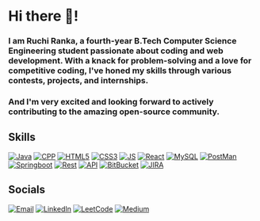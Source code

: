 # Hi there 👋!
### I am Ruchi Ranka, a fourth-year B.Tech Computer Science Engineering student passionate about coding and web development. With a knack for problem-solving and a love for competitive coding, I've honed my skills through various contests, projects, and internships.
### And I'm very excited and looking forward to actively contributing to the amazing open-source community.

## Skills

[![Java][Java]][Java-url]
[![CPP][CPP]][CPP-url]
[![HTML5][HTML5]][HTML5-url]
[![CSS3][CSS3]][CSS3-url]
[![JS][JS]][JS-url]
[![React][React.js]][React-url]
[![MySQL][MySQL]][MySQL-url]
[![PostMan][Postman]][Postman-url]
[![Springboot][Springboot]][Springboot-url]
[![Rest][Rest]][Rest-url]
[![API][API]][API-url]
[![BitBucket][BitBucket]][BitBucket-url]
[![JIRA][JIRA]][JIRA-url]

## Socials

[![Email][email-shield]][email-url]
[![LinkedIn][linkedin-shield]][linkedin-url]
[![LeetCode][leetcode-shield]][leetcode-url]
[![Medium][medium-shield]][medium-url]


[email-shield]: https://img.shields.io/badge/Email-4F4A45.svg?style=for-the-badge&logo=gmail
[email-url]: mailto:ruchiranka2103@gmail.com
[linkedin-shield]: https://img.shields.io/badge/LinkedIn-4F4A45.svg?style=for-the-badge&logo=linkedin&logoColor=blue
[linkedin-url]: https://www.linkedin.com/in/ruchi-ranka/
[leetcode-shield]: https://img.shields.io/badge/LeetCode-4F4A45.svg?style=for-the-badge&logo=leetcode
[leetcode-url]: https://leetcode.com/ruch21/
[medium-shield]: https://img.shields.io/badge/Medium-4F4A45.svg?style=for-the-badge&logo=medium
[medium-url]: https://medium.com/@ruchiranka2103
[React.js]: https://img.shields.io/badge/React-20232A?style=for-the-badge&logo=react&logoColor=61DAFB
[React-url]: https://reactjs.org/
[HTML5]: https://img.shields.io/badge/HTML5-20232A?style=for-the-badge&logo=html5
[HTML5-url]: https://developer.mozilla.org/en-US/docs/Web/HTML
[CSS3]: https://img.shields.io/badge/CSS3-20232A?style=for-the-badge&logo=css3
[CSS3-url]: https://developer.mozilla.org/en-US/docs/Web/CSS
[Java]: https://img.shields.io/badge/Java-20232A?style=for-the-badge
[Java-url]: https://www.java.com/
[CPP]: https://img.shields.io/badge/CPP-20232A?style=for-the-badge&logo=c%2B%2B
[CPP-url]: https://isocpp.org/
[MySQL]: https://img.shields.io/badge/MySQL-20232A?style=for-the-badge&logo=mysql
[MySQL-url]: https://dev.mysql.com/doc/
[JS]: https://img.shields.io/badge/JavaScript-20232A?style=for-the-badge&logo=javascript
[JS-url]: https://developer.mozilla.org/en-US/docs/Web/JavaScript
[Postman]: https://img.shields.io/badge/Postman-20232A?style=for-the-badge&logo=postman
[Postman-url]: https://www.postman.com/
[Springboot]: https://img.shields.io/badge/Springboot-20232A?style=for-the-badge&logo=spring
[Springboot-url]: https://spring.io/projects/spring-boot
[API]: https://img.shields.io/badge/API-20232A?style=for-the-badge
[API-url]: https://en.wikipedia.org/wiki/Application_programming_interface
[Rest]: https://img.shields.io/badge/Rest-20232A?style=for-the-badge
[Rest-url]: https://en.wikipedia.org/wiki/Representational_state_transfer
[BitBucket]: https://img.shields.io/badge/BitBucket-20232A?style=for-the-badge&logo=bitbucket
[BitBucket-url]: https://bitbucket.org/
[JIRA]: https://img.shields.io/badge/JIRA-20232A?style=for-the-badge&logo=jira
[JIRA-url]: https://www.atlassian.com/software/jira
